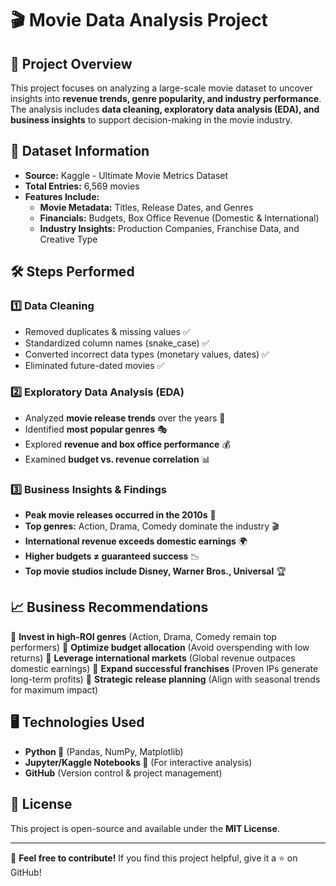 # 🎬 Movie Data Analysis Project

## 📌 Project Overview
This project focuses on analyzing a large-scale movie dataset to uncover insights into **revenue trends, genre popularity, and industry performance**. The analysis includes **data cleaning, exploratory data analysis (EDA), and business insights** to support decision-making in the movie industry.

## 📂 Dataset Information
- **Source:** Kaggle - Ultimate Movie Metrics Dataset
- **Total Entries:** 6,569 movies
- **Features Include:**
  - **Movie Metadata:** Titles, Release Dates, and Genres
  - **Financials:** Budgets, Box Office Revenue (Domestic & International)
  - **Industry Insights:** Production Companies, Franchise Data, and Creative Type

## 🛠️ Steps Performed
### 1️⃣ Data Cleaning
- Removed duplicates & missing values ✅
- Standardized column names (snake_case) ✅
- Converted incorrect data types (monetary values, dates) ✅
- Eliminated future-dated movies ✅

### 2️⃣ Exploratory Data Analysis (EDA)
- Analyzed **movie release trends** over the years 📅
- Identified **most popular genres** 🎭
- Explored **revenue and box office performance** 💰
- Examined **budget vs. revenue correlation** 📊

### 3️⃣ Business Insights & Findings
- **Peak movie releases occurred in the 2010s** 📆
- **Top genres:** Action, Drama, Comedy dominate the industry 🎬
- **International revenue exceeds domestic earnings** 🌍
- **Higher budgets ≠ guaranteed success** 📉
- **Top movie studios include Disney, Warner Bros., Universal** 🏆

## 📈 Business Recommendations
📌 **Invest in high-ROI genres** (Action, Drama, Comedy remain top performers)
📌 **Optimize budget allocation** (Avoid overspending with low returns)
📌 **Leverage international markets** (Global revenue outpaces domestic earnings)
📌 **Expand successful franchises** (Proven IPs generate long-term profits)
📌 **Strategic release planning** (Align with seasonal trends for maximum impact)


## 🖥️ Technologies Used
- **Python 🐍** (Pandas, NumPy, Matplotlib)
- **Jupyter/Kaggle Notebooks 📒** (For interactive analysis)
- **GitHub** (Version control & project management)

## 📜 License
This project is open-source and available under the **MIT License**.

---
🔗 **Feel free to contribute!** If you find this project helpful, give it a ⭐ on GitHub!
